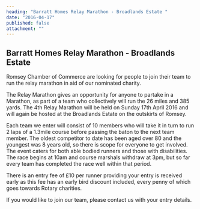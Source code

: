 ```yaml
---
heading: "Barratt Homes Relay Marathon - Broadlands Estate "
date: "2016-04-17"
published: false
attachment: ""
---
```



## Barratt Homes Relay Marathon - Broadlands Estate 

Romsey Chamber of Commerce are looking for people to join their team to run the relay marathon in aid of our nominated charity.

The Relay Marathon gives an opportunity for anyone to partake in a Marathon, as part of a team who collectively will run the 26 miles and 385 yards. The 4th Relay Marathon will be held on Sunday 17th April 2016 and will again be hosted at the Broadlands Estate on the outskirts of Romsey.

Each team we enter will consist of 10 members who will take it in turn to run 2 laps of a 1.3mile course before passing the baton to the next team member. The oldest competitor to date has been aged over 80 and the youngest was 8 years old, so there is scope for everyone to get involved. The event caters for both able bodied runners and those with disabilities. The race begins at 10am and course marshals withdraw at 3pm, but so far every team has completed the race well within that period.

There is an entry fee of £10 per runner providing your entry is received early as this fee has an early bird discount included, every penny of which goes towards Rotary charities.

If you would like to join our team, please contact us with your entry details.
